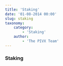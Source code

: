 ```yaml
---
title: 'Staking'
date: '01-08-2014 00:00'
slug: staking
taxonomy:
    category:
        - 'Staking'
    author:
        - 'The PIVX Team'
---
```


### Staking
